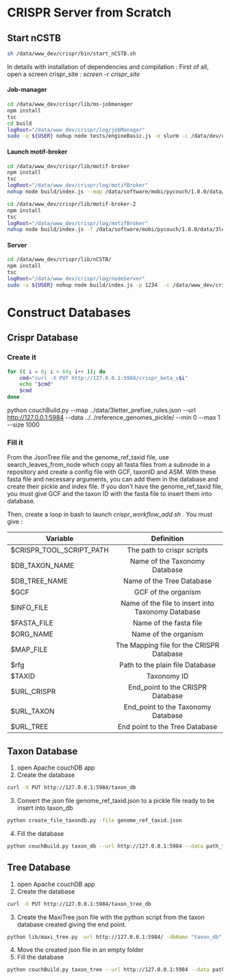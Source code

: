 # CRISPR Server from Scratch

## Start nCSTB
```sh
sh /data/www_dev/crispr/bin/start_nCSTB.sh
```

In details with installation of dependencies and compilation :
First of all, open a screen crispr_site : *screen -r crispr_site*
#### Job-manager
```sh
cd /data/www_dev/crispr/lib/ms-jobmanager
npm install
tsc
cd build
logRoot="/data/www_dev/crispr/log/jobManager"
sudo -u ${USER} nohup node tests/engineBasic.js -e slurm -c /data/dev/crispr/tmp -a 192.168.117.151 -p 2129 -k 1234 -b ../../jobmanager.conf > $logRoot.log 2> $logRoot.err &
```

#### Launch motif-broker
```sh
cd /data/www_dev/crispr/lib/motif-broker
npm install
tsc
logRoot="/data/www_dev/crispr/log/motifBroker"
nohup node build/index.js --map /data/software/mobi/pycouch/1.0.0/data/3letter_prefixe_rules.json -r http://arwen-cdb.ibcp.fr:5984 > $logRoot.log 2> $logRoot.err &

cd /data/www_dev/crispr/lib/motif-broker-2
npm install
tsc
logRoot="/data/www_dev/crispr/log/motifBroker"
nohup node build/index.js -f /data/software/mobi/pycouch/1.0.0/data/3letter_prefixe_rules.json -p 5984 -l 2346 -d http://arwen-cdb.ibcp.fr >$logRoot.log 2> $logRoot.err &
```

#### Server
```sh
cd /data/www_dev/crispr/lib/nCSTB/
npm install
tsc
logRoot="/data/www_dev/crispr/log/nodeServer"
sudo -u ${USER} nohup node build/index.js -p 1234  -c /data/www_dev/crispr/lib/crispr-service-conf.json > $logRoot.log 2> $logRoot.err&
```


# Construct Databases

## Crispr Database
### Create it
```sh
for (( i = 0; i < 64; i++ )); do
    cmd="curl -X PUT http://127.0.0.1:5984/crispr_beta_v$i"
    echo "$cmd"
    $cmd
done
```

python couchBuild.py --map ../data/3letter_prefixe_rules.json --url http://127.0.0.1:5984 --data ../../reference_genomes_pickle/ --min 0 --max 1 --size 1000

### Fill it
From the JsonTree file and the genome_ref_taxid file, use search_leaves_from_node which copy all fasta files from a subnode in a repository and create a config file with GCF, taxonID and ASM.
With these fasta file and necessary arguments, you can add them in the database and create their pickle and index file.
If you don't have the genome_ref_taxid file, you must give GCF and the taxon ID with the fasta file to insert them into database.

Then, create a loop in bash to launch *crispr_workflow_add.sh* . You must give :

| Variable                 |                     Definition                    |
|--------------------------|:-------------------------------------------------:|
| $CRISPR_TOOL_SCRIPT_PATH |               The path to crispr scripts          |
| $DB_TAXON_NAME           |           Name of the Taxonomy Database           |
| $DB_TREE_NAME            |               Name of the Tree Database           |
| $GCF                     |                GCF of the organism                |
| $INFO_FILE               | Name of the file to insert into Taxonomy Database |
| $FASTA_FILE              |               Name of the fasta file              |
| $ORG_NAME                |                Name of the organism               |
| $MAP_FILE                |      The Mapping file for the CRISPR Database     |
| $rfg                     |          Path to the plain file Database          |
| $TAXID                   |                    Taxonomy ID                    |
| $URL_CRISPR              |          End_point to the CRISPR Database         |
| $URL_TAXON               |         End_point to the Taxonomy Database        |
| $URL_TREE                |             End point to the Tree Database        |



## Taxon Database

1. open Apache couchDB app
2. Create the database
```sh
curl -X PUT http://127.0.0.1:5984/taxon_db
```
3. Convert the json file genome_ref_taxid.json to a pickle file ready to be insert into taxon_db
```sh
python create_file_taxondb.py -file genome_ref_taxid.json
```
4. Fill the database
```sh
python couchBuild.py taxon_db --url http://127.0.0.1:5984 --data path_folder
```

## Tree Database

1. open Apache couchDB app
2. Create the database
```sh
curl -X PUT http://127.0.0.1:5984/taxon_tree_db
```
3. Create the MaxiTree json file with the python script from the taxon database created giving the end point.
```sh
python lib/maxi_tree.py -url http://127.0.0.1:5984/ -dbName "taxon_db"
```
4. Move the created json file in an empty folder
5. Fill the database
```sh
python couchBuild.py taxon_tree --url http://127.0.0.1:5984 --data path_folder
```
